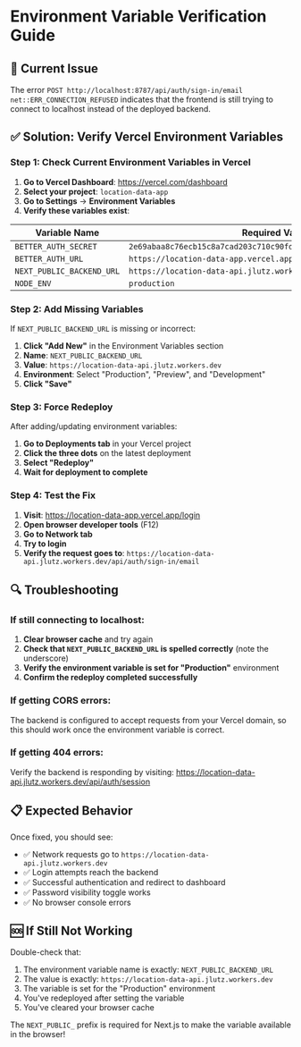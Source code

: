 # Environment Variable Verification Guide

## 🚨 Current Issue

The error `POST http://localhost:8787/api/auth/sign-in/email net::ERR_CONNECTION_REFUSED` indicates that the frontend is still trying to connect to localhost instead of the deployed backend.

## ✅ Solution: Verify Vercel Environment Variables

### Step 1: Check Current Environment Variables in Vercel

1. **Go to Vercel Dashboard**: https://vercel.com/dashboard
2. **Select your project**: `location-data-app`
3. **Go to Settings** → **Environment Variables**
4. **Verify these variables exist**:

| Variable Name | Required Value |
|---------------|----------------|
| `BETTER_AUTH_SECRET` | `2e69abaa8c76ecb15c8a7cad203c710c90fd5504b10d0a0f95b46179cd834705` |
| `BETTER_AUTH_URL` | `https://location-data-app.vercel.app` |
| `NEXT_PUBLIC_BACKEND_URL` | `https://location-data-api.jlutz.workers.dev` |
| `NODE_ENV` | `production` |

### Step 2: Add Missing Variables

If `NEXT_PUBLIC_BACKEND_URL` is missing or incorrect:

1. **Click "Add New"** in the Environment Variables section
2. **Name**: `NEXT_PUBLIC_BACKEND_URL`
3. **Value**: `https://location-data-api.jlutz.workers.dev`
4. **Environment**: Select "Production", "Preview", and "Development"
5. **Click "Save"**

### Step 3: Force Redeploy

After adding/updating environment variables:

1. **Go to Deployments tab** in your Vercel project
2. **Click the three dots** on the latest deployment
3. **Select "Redeploy"**
4. **Wait for deployment to complete**

### Step 4: Test the Fix

1. **Visit**: https://location-data-app.vercel.app/login
2. **Open browser developer tools** (F12)
3. **Go to Network tab**
4. **Try to login**
5. **Verify the request goes to**: `https://location-data-api.jlutz.workers.dev/api/auth/sign-in/email`

## 🔍 Troubleshooting

### If still connecting to localhost:

1. **Clear browser cache** and try again
2. **Check that `NEXT_PUBLIC_BACKEND_URL` is spelled correctly** (note the underscore)
3. **Verify the environment variable is set for "Production"** environment
4. **Confirm the redeploy completed successfully**

### If getting CORS errors:

The backend is configured to accept requests from your Vercel domain, so this should work once the environment variable is correct.

### If getting 404 errors:

Verify the backend is responding by visiting: https://location-data-api.jlutz.workers.dev/api/auth/session

## 📋 Expected Behavior

Once fixed, you should see:
- ✅ Network requests go to `https://location-data-api.jlutz.workers.dev`
- ✅ Login attempts reach the backend
- ✅ Successful authentication and redirect to dashboard
- ✅ Password visibility toggle works
- ✅ No browser console errors

## 🆘 If Still Not Working

Double-check that:
1. The environment variable name is exactly: `NEXT_PUBLIC_BACKEND_URL`
2. The value is exactly: `https://location-data-api.jlutz.workers.dev`
3. The variable is set for the "Production" environment
4. You've redeployed after setting the variable
5. You've cleared your browser cache

The `NEXT_PUBLIC_` prefix is required for Next.js to make the variable available in the browser!
